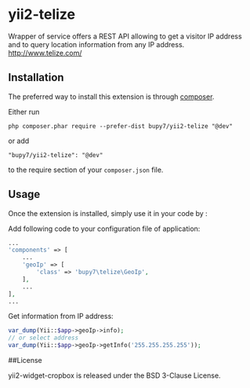yii2-telize
===========
Wrapper of service offers a REST API allowing to get a visitor IP address and 
to query location information from any IP address. http://www.telize.com/

Installation
------------

The preferred way to install this extension is through [composer](http://getcomposer.org/download/).

Either run

```
php composer.phar require --prefer-dist bupy7/yii2-telize "@dev"
```

or add

```
"bupy7/yii2-telize": "@dev"
```

to the require section of your `composer.json` file.


Usage
-----

Once the extension is installed, simply use it in your code by  :

Add following code to your configuration file of application:

```php
...
'components' => [
    ...
    'geoIp' => [
        'class' => 'bupy7\telize\GeoIp',
    ],
    ...
],
...
```

Get information from IP address:

```php
var_dump(Yii::$app->geoIp->info);
// or select address
var_dump(Yii::$app->geoIp->getInfo('255.255.255.255'));
```


##License

yii2-widget-cropbox is released under the BSD 3-Clause License.
